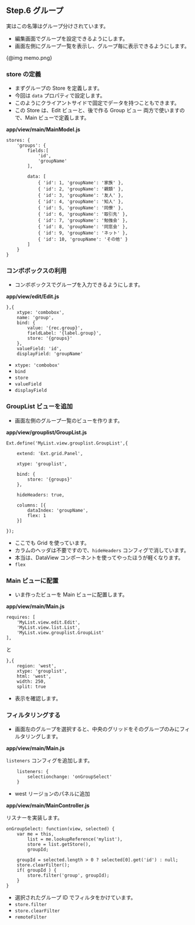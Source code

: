 ## Step.6 グループ

実はこの名簿はグループ分けされています。

* 編集画面でグループを設定できるようにします。
* 画面左側にグループ一覧を表示し、グループ毎に表示できるようにします。

{@img memo.png}

### store の定義

* まずグループの Store を定義します。
* 今回は `data` プロパティで設定します。
* このようにクライアントサイドで固定でデータを持つこともできます。
* この Store は、Edit ビューと、後で作る Group ビュー 両方で使いますので、Main ビューで定義します。

**app/view/main/MainModel.js**

    stores: {
        'groups': {
            fields:[
                'id',
                'groupName'
            ],

            data: [
                { 'id': 1, 'groupName': '家族' },
                { 'id': 2, 'groupName': '親類' },
                { 'id': 3, 'groupName': '友人' },
                { 'id': 4, 'groupName': '知人' },
                { 'id': 5, 'groupName': '同僚' },
                { 'id': 6, 'groupName': '取引先' },
                { 'id': 7, 'groupName': '勉強会' },
                { 'id': 8, 'groupName': '同窓会' },
                { 'id': 9, 'groupName': 'ネット' },
                { 'id': 10, 'groupName': 'その他' }
            ]
        }
    }

### コンボボックスの利用

* コンボボックスでグループを入力できるようにします。

**app/view/edit/Edit.js**

    },{
        xtype: 'combobox',
        name: 'group',
        bind: {
            value: '{rec.group}',
            fieldLabel: '{label.group}',
            store: '{groups}'
        },
        valueField: 'id',
        displayField: 'groupName'

* `xtype: 'combobox'`
* `bind`
* `store`
* `valueField`
* `displayField`

### GroupList ビューを追加

* 画面左側のグループ一覧のビューを作ります。

**app/view/grouplist/GroupList.js**

    Ext.define('MyList.view.grouplist.GroupList',{

        extend: 'Ext.grid.Panel',

        xtype: 'grouplist',

        bind: {
            store: '{groups}'
        },

        hideHeaders: true,

        columns: [{
            dataIndex: 'groupName',
            flex: 1
        }]

    });

* ここでも Grid を使っています。
* カラムのヘッダは不要ですので、`hideHeaders` コンフィグで消しています。
* 本当は、DataView コンポーネントを使ってやったほうが軽くなります。
* `flex`

### Main ビューに配置

* いま作ったビューを Main ビューに配置します。

**app/view/main/Main.js**

    requires: [
        'MyList.view.edit.Edit',
        'MyList.view.list.List',
        'MyList.view.grouplist.GroupList'
    ],

と

    },{
        region: 'west',
        xtype: 'grouplist',
        html: 'west',
        width: 250,
        split: true

* 表示を確認します。

### フィルタリングする

* 画面左のグループを選択すると、中央のグリッドをそのグループのみにフィルタリングします。

**app/view/main/Main.js**

`listeners` コンフィグを追加します。

        listeners: {
            selectionchange: 'onGroupSelect'
        }

* west リージョンのパネルに追加

**app/view/main/MainController.js**

リスナーを実装します。

    onGroupSelect: function(view, selected) {
        var me = this,
            list = me.lookupReference('mylist'),
            store = list.getStore(),
            groupId;

        groupId = selected.length > 0 ? selected[0].get('id') : null;
        store.clearFilter();
        if( groupId ) {
            store.filter('group', groupId);
        }
    }

* 選択されたグループ ID でフィルタをかけています。
* `store.filter`
* `store.clearFilter`
* `remoteFilter`
